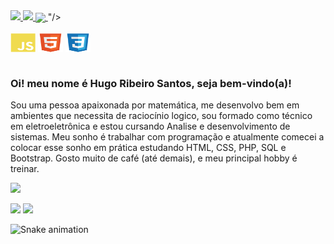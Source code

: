  <div>
   <a href="https://github.com/Hugo1704">
    
   <img height="180em" src="https://github-readme-stats.vercel.app/api?username=Hugo1704&show_icons=true&theme=tokyonight&include_all_commits=true&count_private=true"/>
   <img height="180em" src="<a href=""> <img align="center" src="https://github-readme-stats-sigma-five.vercel.app/api/top-langs/?username=YulietM&theme=react&line_height=40&hide=css"/> </a>"/>

</div>
<div style="display: inline_block"><br>
  <img align="center" alt="Js" height="30" width="40" src="https://raw.githubusercontent.com/devicons/devicon/master/icons/javascript/javascript-plain.svg">
  <img align="center" alt="HTML" height="30" width="40" src="https://raw.githubusercontent.com/devicons/devicon/master/icons/html5/html5-original.svg">
  <img align="center" alt="CSS" height="30" width="40" src="https://raw.githubusercontent.com/devicons/devicon/master/icons/css3/css3-original.svg">
</div>
 
 <br>
 
  ### Oi! meu nome é Hugo Ribeiro Santos, seja bem-vindo(a)!

Sou uma pessoa apaixonada por matemática, me desenvolvo bem em ambientes que necessita de raciocínio logico, sou formado como técnico em eletroeletrônica e estou cursando Analise e desenvolvimento de sistemas. Meu sonho é trabalhar com programação e atualmente comecei a colocar esse sonho em prática estudando HTML, CSS, PHP, SQL e Bootstrap. Gosto muito de café (até demais), e meu principal hobby é treinar.
 
<div> 
  <a href="https://instagram.com/hugo_r.santos?igshid=NTc4MTIwNjQ2YQ==" target="_blank"><img src="https://img.shields.io/badge/-Instagram-%23E4405F?style=for-the-badge&logo=instagram&logoColor=white" target="_blank"></a>
 
  <a href = "mailto:ribeirosantos1704@gmail.com"><img src="https://img.shields.io/badge/-Gmail-%23333?style=for-the-badge&logo=gmail&logoColor=white" target="_blank"></a>
  <a href="https://www.linkedin.com/in/hugo-ribeiro-b00307181/" target="_blank"><img src="https://img.shields.io/badge/-LinkedIn-%230077B5?style=for-the-badge&logo=linkedin&logoColor=white" target="_blank"></a> 
 
  ![Snake animation](https://github.com/Hugo1704/Hugo1704/blob/output/github-contribution-grid-snake.svg)

</div>
